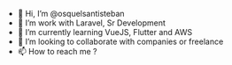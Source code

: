 - 👋 Hi, I’m @osquelsantisteban
- 👀 I’m work with Laravel, Sr Development
- 🌱 I’m currently learning VueJS, Flutter and AWS
- 💞️ I’m looking to collaborate with companies or freelance
- 📫 How to reach me ?

<!---
osquelsantisteban/osquelsantisteban is a ✨ special ✨ repository because its `README.md` (this file) appears on your GitHub profile.
You can click the Preview link to take a look at your changes.
--->
